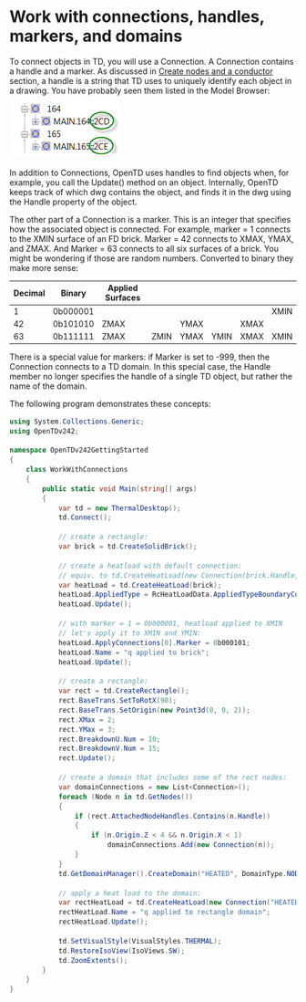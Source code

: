 # Work with connections, handles, markers, and domains

To connect objects in TD, you will use a Connection. A Connection contains a handle and a marker. As discussed in [Create nodes and a conductor](nodes-and-conductor.md) section, a handle is a string that TD uses to uniquely identify each object in a drawing. You have probably seen them listed in the Model Browser:

![Model Browser Example](../media/2f2bcdeb872649910f747dfa5b80c4fa.png)

In addition to Connections, OpenTD uses handles to find objects when, for example, you call the Update() method on an object. Internally, OpenTD keeps track of which dwg contains the object, and finds it in the dwg using the Handle property of the object.

The other part of a Connection is a marker. This is an integer that specifies how the associated object is connected. For example, marker = 1 connects to the XMIN surface of an FD brick. Marker = 42 connects to XMAX, YMAX, and ZMAX. And Marker = 63 connects to all six surfaces of a brick. You might be wondering if those are random numbers. Converted to binary they make more sense:

| Decimal | Binary   | Applied Surfaces |      |      |      |      |      |
|---------|----------|------------------|------|------|------|------|------|
| 1       | 0b000001 |                  |      |      |      |      | XMIN |
| 42      | 0b101010 | ZMAX             |      | YMAX |      | XMAX |      |
| 63      | 0b111111 | ZMAX             | ZMIN | YMAX | YMIN | XMAX | XMIN |

There is a special value for markers: if Marker is set to -999, then the Connection connects to a TD domain. In this special case, the Handle member no longer specifies the handle of a single TD object, but rather the name of the domain.

The following program demonstrates these concepts:

```c#
using System.Collections.Generic;
using OpenTDv242;

namespace OpenTDv242GettingStarted
{
    class WorkWithConnections
    {
        public static void Main(string[] args)
        {
            var td = new ThermalDesktop();
            td.Connect();

            // create a rectangle:
            var brick = td.CreateSolidBrick();

            // create a heatload with default connection:
            // equiv. to td.CreateHeatLoad(new Connection(brick.Handle, 1));
            var heatLoad = td.CreateHeatLoad(brick);
            heatLoad.AppliedType = RcHeatLoadData.AppliedTypeBoundaryConds.SURFACE;
            heatLoad.Update();

            // with marker = 1 = 0b000001, heatload applied to XMIN
            // let's apply it to XMIN and YMIN:
            heatLoad.ApplyConnections[0].Marker = 0b000101;
            heatLoad.Name = "q applied to brick";
            heatLoad.Update();

            // create a rectangle:
            var rect = td.CreateRectangle();
            rect.BaseTrans.SetToRotX(90);
            rect.BaseTrans.SetOrigin(new Point3d(0, 0, 2));
            rect.XMax = 2;
            rect.YMax = 3;
            rect.BreakdownU.Num = 10;
            rect.BreakdownV.Num = 15;
            rect.Update();

            // create a domain that includes some of the rect nodes:
            var domainConnections = new List<Connection>();
            foreach (Node n in td.GetNodes())
            {
                if (rect.AttachedNodeHandles.Contains(n.Handle))
                {
                    if (n.Origin.Z < 4 && n.Origin.X < 1)
                        domainConnections.Add(new Connection(n));
                }
            }
            td.GetDomainManager().CreateDomain("HEATED", DomainType.NODESET, domainConnections);

            // apply a heat load to the domain:
            var rectHeatLoad = td.CreateHeatLoad(new Connection("HEATED", -999));
            rectHeatLoad.Name = "q applied to rectangle domain";
            rectHeatLoad.Update();

            td.SetVisualStyle(VisualStyles.THERMAL);
            td.RestoreIsoView(IsoViews.SW);
            td.ZoomExtents();
        }
    }
}
```
